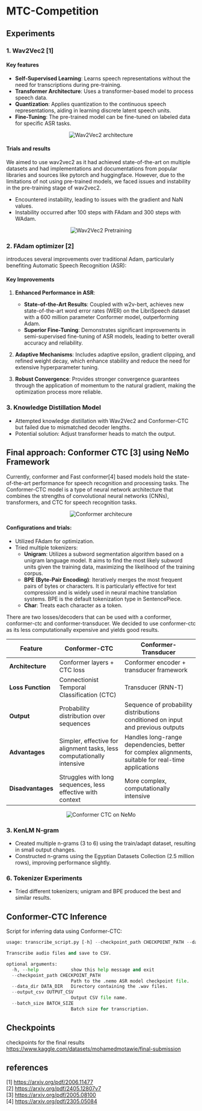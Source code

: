 # MTC-Competition

## Experiments

### 1. Wav2Vec2 [1]
#### Key features
- **Self-Supervised Learning**: Learns speech representations without the need for transcriptions during pre-training.
- **Transformer Architecture**: Uses a transformer-based model to process speech data.
- **Quantization**: Applies quantization to the continuous speech representations, aiding in learning discrete latent speech units.
- **Fine-Tuning**: The pre-trained model can be fine-tuned on labeled data for specific ASR tasks.

<p align="center">
  <img src="https://github.com/OmarIsmailAbdelrahman/MTC-Competiton/assets/81030289/371fae8f-fea0-45b1-ab24-58d33845935f" alt="Wav2Vec2 architecture"/>
</p>

#### Trials and results
We aimed to use wav2vec2 as it had achieved state-of-the-art on multiple datasets 
and had implementations and documentations from popular libraries and sources like pytorch and huggingface.
However, due to the limitations of not using pre-trained models, we faced issues and instability in 
the pre-training stage of wav2vec2.
- Encountered instability, leading to issues with the gradient and NaN values.
- Instability occurred after 100 steps with FAdam and 300 steps with WAdam.

<p align="center">
  <img src="https://github.com/OmarIsmailAbdelrahman/MTC-Competiton/assets/73082049/00660b8d-7726-479c-9102-9d3f7eb3e865" alt="Wav2Vec2 Pretraining"/>
</p>

### 2. FAdam optimizer [2]

introduces several improvements over traditional Adam, particularly benefiting Automatic Speech Recognition (ASR):
#### Key Improvements
1. **Enhanced Performance in ASR**:
    - **State-of-the-Art Results**: Coupled with w2v-bert, achieves new state-of-the-art word error rates (WER) on the LibriSpeech dataset with a 600 million parameter Conformer model, outperforming Adam.
    - **Superior Fine-Tuning**: Demonstrates significant improvements in semi-supervised fine-tuning of ASR models, leading to better overall accuracy and reliability.
2. **Adaptive Mechanisms**: Includes adaptive epsilon, gradient clipping, and refined weight decay, which enhance stability and reduce the need for extensive hyperparameter tuning.

3. **Robust Convergence**: Provides stronger convergence guarantees through the application of momentum to the natural gradient, making the optimization process more reliable.

### 3. Knowledge Distillation Model
- Attempted knowledge distillation with Wav2Vec2 and Conformer-CTC but failed due to mismatched decoder lengths.
- Potential solution: Adjust transformer heads to match the output.

## Final approach: Conformer CTC [3]  using NeMo Framework
Currently, conformer and Fast conformer[4] based models hold the state-of-the-art performance for speech recognition and processing tasks.
The Conformer-CTC model is a type of neural network architecture that combines the strengths of convolutional neural networks (CNNs),
transformers, and CTC for speech recognition tasks.

<p align="center">
  <img src="https://github.com/OmarIsmailAbdelrahman/MTC-Competiton/assets/81030289/455cf6ab-9138-478a-b63a-ff8617909da4" alt="Conformer architecure"/>
</p>

#### Configurations and trials:
- Utilized FAdam for optimization.
- Tried multiple tokenizers:
   - **Unigram**: Utilizes a subword segmentation algorithm based on a unigram language model. It aims to find the most likely subword units given the training data, maximizing the likelihood of the training corpus.
   - **BPE (Byte-Pair Encoding)**: Iteratively merges the most frequent pairs of bytes or characters. It is particularly effective for text compression and is widely used in neural machine translation systems. BPE is the default tokenization type in SentencePiece.
   - **Char**: Treats each character as a token.

There are two losses/decoders that can be used with a conformer, conformer-ctc and conformer-transducer.
We decided to use conformer-ctc as its less computationally expensive and yields good results.

| Feature             | Conformer-CTC                         | Conformer-Transducer                    |
|---------------------|---------------------------------------|-----------------------------------------|
| **Architecture**    | Conformer layers + CTC loss           | Conformer encoder + transducer framework|
| **Loss Function**   | Connectionist Temporal Classification (CTC) | Transducer (RNN-T)                      |
| **Output**          | Probability distribution over sequences | Sequence of probability distributions conditioned on input and previous outputs |
| **Advantages**      | Simpler, effective for alignment tasks, less computationally intensive | Handles long-range dependencies, better for complex alignments, suitable for real-time applications |
| **Disadvantages**   | Struggles with long sequences, less effective with context | More complex, computationally intensive |

<p align="center">
  <img src="https://github.com/OmarIsmailAbdelrahman/MTC-Competiton/assets/73082049/2013718c-4a09-49d1-af5e-d3dd6ec0f8bb" alt="Conformer CTC on NeMo"/>
</p>


### 3. KenLM N-gram
- Created multiple n-grams (3 to 6) using the train/adapt dataset, resulting in small output changes.
- Constructed n-grams using the Egyptian Datasets Collection (2.5 million rows), improving performance slightly.


### 6. Tokenizer Experiments
- Tried different tokenizers; unigram and BPE produced the best and similar results.

## Conformer-CTC Inference

Script for inferring data using Conformer-CTC:

```python
usage: transcribe_script.py [-h] --checkpoint_path CHECKPOINT_PATH --data_dir DATA_DIR [--output_csv OUTPUT_CSV] [--batch_size BATCH_SIZE]

Transcribe audio files and save to CSV.

optional arguments:
  -h, --help            show this help message and exit
  --checkpoint_path CHECKPOINT_PATH
                        Path to the .nemo ASR model checkpoint file.
  --data_dir DATA_DIR   Directory containing the .wav files.
  --output_csv OUTPUT_CSV
                        Output CSV file name.
  --batch_size BATCH_SIZE
                        Batch size for transcription.
```
## Checkpoints
checkpoints for the final results
https://www.kaggle.com/datasets/mohamedmotawie/final-submission

## references
[1] https://arxiv.org/pdf/2006.11477 <br>
[2] https://arxiv.org/pdf/2405.12807v7 <br>
[3] https://arxiv.org/pdf/2005.08100 <br>
[4] https://arxiv.org/pdf/2305.05084 <br>